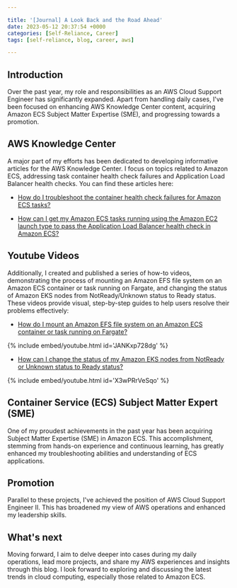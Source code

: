 ```yaml
---

title: '[Journal] A Look Back and the Road Ahead'
date: 2023-05-12 20:37:54 +0000
categories: [Self-Reliance, Career]
tags: [self-reliance, blog, career, aws]

---
```


## Introduction

Over the past year, my role and responsibilities as an AWS Cloud Support Engineer has significantly expanded. Apart from handling daily cases, I've been focused on enhancing AWS Knowledge Center content, acquiring Amazon ECS Subject Matter Expertise (SME), and progressing towards a promotion.

## AWS Knowledge Center

A major part of my efforts has been dedicated to developing informative articles for the AWS Knowledge Center. I focus on topics related to Amazon ECS, addressing task container health check failures and Application Load Balancer health checks.  You can find these articles here:

- [How do I troubleshoot the container health check failures for Amazon ECS tasks?](https://repost.aws/knowledge-center/ecs-task-container-health-check-failures)

- [How can I get my Amazon ECS tasks running using the Amazon EC2 launch type to pass the Application Load Balancer health check in Amazon ECS?](https://repost.aws/knowledge-center/troubleshoot-unhealthy-checks-ecs)

## Youtube Videos

Additionally, I created and published a series of how-to videos, demonstrating the process of mounting an Amazon EFS file system on an Amazon ECS container or task running on Fargate, and changing the status of Amazon EKS nodes from NotReady/Unknown status to Ready status. These videos provide visual, step-by-step guides to help users resolve their problems effectively:

- [How do I mount an Amazon EFS file system on an Amazon ECS container or task running on Fargate?](https://www.youtube.com/watch?v=JANKxp728dg&ab_channel=AmazonWebServices)

{% include embed/youtube.html id='JANKxp728dg' %}


- [How can I change the status of my Amazon EKS nodes from NotReady or Unknown status to Ready status?](https://www.youtube.com/watch?v=X3wPRrVeSqo&ab_channel=AmazonWebServices)

{% include embed/youtube.html id='X3wPRrVeSqo' %}

## Container Service (ECS) Subject Matter Expert (SME)

One of my proudest achievements in the past year has been acquiring Subject Matter Expertise (SME) in Amazon ECS. This accomplishment, stemming from hands-on experience and continuous learning, has greatly enhanced my troubleshooting abilities and understanding of ECS applications.

<div data-iframe-width="150" data-iframe-height="270" data-share-badge-id="57e8f56b-5273-4b94-8b6d-53a4a5859ed5" data-share-badge-host="https://www.credly.com"></div><script type="text/javascript" async src="//cdn.credly.com/assets/utilities/embed.js"></script>

## Promotion

Parallel to these projects, I've achieved the position of AWS Cloud Support Engineer II. This has broadened my view of AWS operations and enhanced my leadership skills.

## What's next

Moving forward, I aim to delve deeper into cases during my daily operations, lead more projects, and share my AWS experiences and insights through this blog. I look forward to exploring and discussing the latest trends in cloud computing, especially those related to Amazon ECS.

